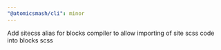 ```yaml
---
"@atomicsmash/cli": minor
---
```


Add sitecss alias for blocks compiler to allow importing of site scss code into blocks scss
